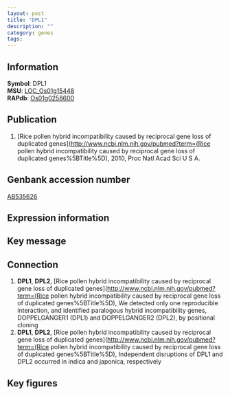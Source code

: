 ```yaml
---
layout: post
title: "DPL1"
description: ""
category: genes
tags: 
---
```


## Information
__Symbol__: DPL1  
__MSU__: [LOC_Os01g15448](http://rice.plantbiology.msu.edu/cgi-bin/ORF_infopage.cgi?orf=LOC_Os01g15448)  
__RAPdb__: [Os01g0258600](http://rapdb.dna.affrc.go.jp/viewer/gbrowse_details/irgsp1?name=Os01g0258600)  

## Publication
1. [Rice pollen hybrid incompatibility caused by reciprocal gene loss of duplicated genes](http://www.ncbi.nlm.nih.gov/pubmed?term=(Rice pollen hybrid incompatibility caused by reciprocal gene loss of duplicated genes%5BTitle%5D), 2010, Proc Natl Acad Sci U S A.

## Genbank accession number
[AB535626](http://www.ncbi.nlm.nih.gov/nuccore/AB535626)

## Expression information

## Key message

## Connection
1. __DPL1__, __DPL2__, [Rice pollen hybrid incompatibility caused by reciprocal gene loss of duplicated genes](http://www.ncbi.nlm.nih.gov/pubmed?term=(Rice pollen hybrid incompatibility caused by reciprocal gene loss of duplicated genes%5BTitle%5D),  We detected only one reproducible interaction, and identified paralogous hybrid incompatibility genes, DOPPELGANGER1 (DPL1) and DOPPELGANGER2 (DPL2), by positional cloning
2. __DPL1__, __DPL2__, [Rice pollen hybrid incompatibility caused by reciprocal gene loss of duplicated genes](http://www.ncbi.nlm.nih.gov/pubmed?term=(Rice pollen hybrid incompatibility caused by reciprocal gene loss of duplicated genes%5BTitle%5D),  Independent disruptions of DPL1 and DPL2 occurred in indica and japonica, respectively

## Key figures


